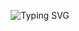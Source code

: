<p align="center">
 <img src="https://readme-typing-svg.herokuapp.com?font=Fira+Code&size=6&pause=1000&color=00F737&center=true&vCenter=true&random=false&width=435&lines=01001000+01100101+01101100+01101100+01101111+00100000+01010111+01101111+01110010+01101100+01100100+00100001" alt="Typing SVG" />
</p>
